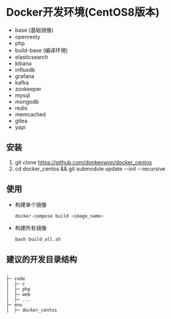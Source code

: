 # Docker开发环境(CentOS8版本)
- base (基础镜像)
- openresty
- php
- build-base (编译环境)
- elasticsearch
- kibana
- influxdb
- grafana
- kafka
- zookeeper
- mysql
- mongodb
- redis
- memcached
- gitea
- yapi

## 安装
1. git clone https://github.com/donkeywon/docker_centos
2. cd docker_centos && git submodule update --init --recursive

## 使用
- 构建单个镜像
    ```bash
    docker-compose build <image_name>
    ```
- 构建所有镜像
    ```
    bash build_all.sh
    ```

## 建议的开发目录结构
```
.
├─ code
│  ├─ c
│  ├─ php
│  ├─ web
│  ├─ ...
├─ env
│  ├─ docker_centos

```
